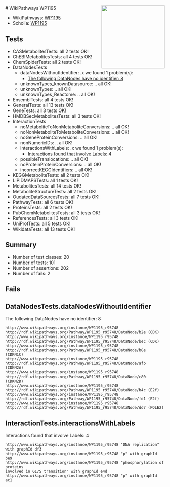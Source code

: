 <img style="float: right; width: 200px" src="https://upload.wikimedia.org/wikipedia/commons/thumb/8/83/Wplogo_with_text_500.png/640px-Wplogo_with_text_500.png" />
# WikiPathways WP1195

* WikiPathways: [WP1195](https://new.wikipathways.org/pathways/WP1195)
* Scholia: [WP1195](https://scholia.toolforge.org/wikipathways/WP1195)
## Tests
* CASMetabolitesTests: all 2 tests OK!
* ChEBIMetabolitesTests: all 4 tests OK!
* ChemSpiderTests: all 2 tests OK!
* DataNodesTests
    * dataNodesWithoutIdentifier: .x we found 1 problem(s):
        * [The following DataNodes have no identifier: 8](#d2d32fa7)
    * unknownTypes_knownDatasource: .. all OK!
    * unknownTypes: .. all OK!
    * unknownTypes_Reactome: .. all OK!
* EnsemblTests: all 4 tests OK!
* GeneralTests: all 13 tests OK!
* GeneTests: all 3 tests OK!
* HMDBSecMetabolitesTests: all 3 tests OK!
* InteractionTests
    * noMetaboliteToNonMetaboliteConversions: .. all OK!
    * noNonMetaboliteToMetaboliteConversions: .. all OK!
    * noGeneProteinConversions: .. all OK!
    * nonNumericIDs: .. all OK!
    * interactionsWithLabels: .x we found 1 problem(s):
        * [Interactions found that involve Labels: 4](#630d267b)
    * possibleTranslocations: .. all OK!
    * noProteinProteinConversions: .. all OK!
    * incorrectKEGGIdentifiers: .. all OK!
* KEGGMetaboliteTests: all 2 tests OK!
* LIPIDMAPSTests: all 1 tests OK!
* MetabolitesTests: all 14 tests OK!
* MetaboliteStructureTests: all 2 tests OK!
* OudatedDataSourcesTests: all 7 tests OK!
* PathwayTests: all 6 tests OK!
* ProteinsTests: all 2 tests OK!
* PubChemMetabolitesTests: all 3 tests OK!
* ReferencesTests: all 3 tests OK!
* UniProtTests: all 5 tests OK!
* WikidataTests: all 13 tests OK!


## Summary

* Number of test classes: 20
* Number of tests: 101
* Number of assertions: 202
* Number of fails: 2

## Fails

<a name="d2d32fa7" />

## DataNodesTests.dataNodesWithoutIdentifier

The following DataNodes have no identifier: 8
```
http://www.wikipathways.org/instance/WP1195_r95748 http://rdf.wikipathways.org/Pathway/WP1195_r95748/DataNode/b2e (CDK)
http://www.wikipathways.org/instance/WP1195_r95748 http://rdf.wikipathways.org/Pathway/WP1195_r95748/DataNode/bec (CDK)
http://www.wikipathways.org/instance/WP1195_r95748 http://rdf.wikipathways.org/Pathway/WP1195_r95748/DataNode/b8e (CDKN1C)
http://www.wikipathways.org/instance/WP1195_r95748 http://rdf.wikipathways.org/Pathway/WP1195_r95748/DataNode/afb (CDKN2A)
http://www.wikipathways.org/instance/WP1195_r95748 http://rdf.wikipathways.org/Pathway/WP1195_r95748/DataNode/c80 (CDKN2D)
http://www.wikipathways.org/instance/WP1195_r95748 http://rdf.wikipathways.org/Pathway/WP1195_r95748/DataNode/b4c (E2f)
http://www.wikipathways.org/instance/WP1195_r95748 http://rdf.wikipathways.org/Pathway/WP1195_r95748/DataNode/fd1 (E2f)
http://www.wikipathways.org/instance/WP1195_r95748 http://rdf.wikipathways.org/Pathway/WP1195_r95748/DataNode/dd7 (POLE2)
```

<a name="630d267b" />

## InteractionTests.interactionsWithLabels

Interactions found that involve Labels: 4
```
http://www.wikipathways.org/instance/WP1195_r95748 "DNA replication" with graphId df3
http://www.wikipathways.org/instance/WP1195_r95748 "p" with graphId be9
http://www.wikipathways.org/instance/WP1195_r95748 "phosphorylation of proteins
involved in G1/S transition" with graphId e4d
http://www.wikipathways.org/instance/WP1195_r95748 "p" with graphId ac1
```


